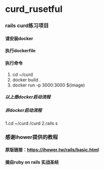 # curd_rusetful
### rails curd练习项目
#### 请安装docker
#### 执行dockerfile
#### 执行命令
1. cd ~/curd
2. docker build .
3. docker run -p 3000:3000 $(image)


##### 以上是docker启动流程
##### 非docker启动流程
1.cd ~/curd	/curd
2.rails s



### 感谢ihower提供的教程
#### 原版链接：https://ihower.tw/rails/basic.html
#### 摘自ruby on rails 实战圣经
